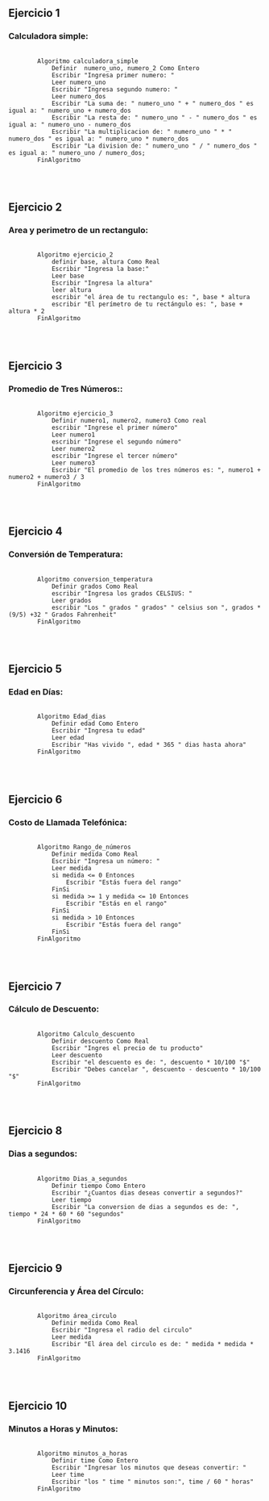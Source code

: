 <h2>Ejercicio 1 </h2>
<h3>Calculadora simple: </h3>
<pre>
    <code>
		Algoritmo calculadora_simple
			Definir  numero_uno, numero_2 Como Entero
			Escribir "Ingresa primer numero: "
			Leer numero_uno
			Escribir "Ingresa segundo numero: "
			Leer numero_dos
			Escribir "La suma de: " numero_uno " + " numero_dos " es igual a: " numero_uno + numero_dos
			Escribir "La resta de: " numero_uno " - " numero_dos " es igual a: " numero_uno - numero_dos
			Escribir "La multiplicacion de: " numero_uno " * " numero_dos " es igual a: " numero_uno * numero_dos
			Escribir "La division de: " numero_uno " / " numero_dos " es igual a: " numero_uno / numero_dos;
		FinAlgoritmo
	</code>
</pre>
<br>


<h2>Ejercicio 2  </h2>
<h3>Area y perimetro de un rectangulo: </h3>
<pre>
    <code>
		Algoritmo ejercicio_2
			definir base, altura Como Real
			Escribir "Ingresa la base:"
			Leer base
			Escribir "Ingresa la altura"
			leer altura
			escribir "el área de tu rectangulo es: ", base * altura
			escribir "El perímetro de tu rectángulo es: ", base + altura * 2
		FinAlgoritmo
	</code>
</pre>
<br>


<h2>Ejercicio 3  </h2>
<h3>Promedio de Tres Números:: </h3>
<pre>
    <code>
		Algoritmo ejercicio_3
    		Definir numero1, numero2, numero3 Como real
    		escribir "Ingrese el primer número"
    		Leer numero1
    		escribir "Ingrese el segundo número"
    		Leer numero2
    		escribir "Ingrese el tercer número"
    		Leer numero3
    		Escribir "El promedio de los tres números es: ", numero1 + numero2 + numero3 / 3
		FinAlgoritmo
	</code>
</pre>
<br>


<h2>Ejercicio 4  </h2>
<h3>Conversión de Temperatura: </h3>
<pre>
    <code>
		Algoritmo conversion_temperatura
			Definir grados Como Real
			escribir "Ingresa los grados CELSIUS: "
			Leer grados
			escribir "Los " grados " grados" " celsius son ", grados *(9/5) +32 " Grados Fahrenheit"	
		FinAlgoritmo
	</code>
</pre>
<br>


<h2>Ejercicio 5  </h2>
<h3>Edad en Días: </h3>
<pre>
    <code>
		Algoritmo Edad_dias
			Definir edad Como Entero
			Escribir "Ingresa tu edad"
			Leer edad
			Escribir "Has vivido ", edad * 365 " dias hasta ahora" 
		FinAlgoritmo
	</code>
</pre>
<br>


<h2>Ejercicio 6  </h2>
<h3>Costo de Llamada Telefónica: </h3>
<pre>
    <code>
		Algoritmo Rango_de_números
			Definir medida Como Real
			Escribir "Ingresa un número: "
			Leer medida
			si medida <= 0 Entonces
				Escribir "Estás fuera del rango"
			FinSi
			si medida >= 1 y medida <= 10 Entonces
				Escribir "Estás en el rango"
			FinSi
			si medida > 10 Entonces
				Escribir "Estás fuera del rango"
			FinSi
		FinAlgoritmo
	</code>
</pre>
<br>


<h2>Ejercicio 7  </h2>
<h3>Cálculo de Descuento: </h3>
<pre>
	<code>
		Algoritmo Calculo_descuento
			Definir descuento Como Real
			Escribir "Ingres el precio de tu producto"
			Leer descuento
			Escribir "el descuento es de: ", descuento * 10/100 "$"
			Escribir "Debes cancelar ", descuento - descuento * 10/100 "$"
		FinAlgoritmo
	</code>
</pre>
<br>

<h2>Ejercicio 8  </h2>
<h3>Dias a segundos: </h3>
<pre>
    <code>
		Algoritmo Dias_a_segundos
			Definir tiempo Como Entero
			Escribir "¿Cuantos dias deseas convertir a segundos?"
			Leer tiempo
			Escribir "La conversion de dias a segundos es de: ", tiempo * 24 * 60 * 60 "segundos"
		FinAlgoritmo
	</code>
</pre>
<br>


<h2>Ejercicio 9  </h2>
<h3>Circunferencia y Área del Círculo: </h3>
<pre>
    <code>
		Algoritmo área_circulo
			Definir medida Como Real
			Escribir "Ingresa el radio del circulo"
			Leer medida
			Escribir "El área del circulo es de: " medida * medida * 3.1416
		FinAlgoritmo
	</code>
</pre>
<br>


<h2>Ejercicio 10  </h2>
<h3> Minutos a Horas y Minutos:  </h3>
<pre>
    <code>
		Algoritmo minutos_a_horas
			Definir time Como Entero
			Escribir "Ingresar los minutos que deseas convertir: "
			Leer time
			Escribir "los " time " minutos son:", time / 60 " horas"
		FinAlgoritmo
	</code>
</pre>
<br>